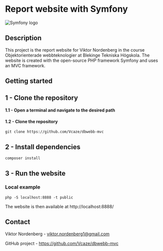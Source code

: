 
# Report website with Symfony

![Symfony logo](https://symfony.com/logos/symfony_black_02.svg)

## Description
This project is the report website for Viktor Nordenberg in the course Objektorienterade webbteknologier at Blekinge Tekniska Högskola. The website is created with the open-source PHP framework Symfony and uses an MVC framework.

## Getting started

## 1 - Clone the repository

#### 1.1 - Open a terminal and navigate to the desired path

#### 1.2 - Clone the repository
```
git clone https://github.com/Vcaze/dbwebb-mvc
```

## 2 - Install dependencies
```
composer install
```

## 3 - Run the website

### Local example
```
php -S localhost:8888 -t public
```
The website is then available at http://localhost:8888/

## Contact
Viktor Nordenberg - viktor.nordenberg1@gmail.com

GitHub project - https://github.com/Vcaze/dbwebb-mvc
